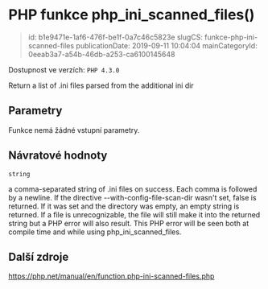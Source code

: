 PHP funkce php_ini_scanned_files()
================================

> id: b1e9471e-1af6-476f-be1f-0a7c46c5823e
> slugCS: funkce-php-ini-scanned-files
> publicationDate: 2019-09-11 10:04:04
> mainCategoryId: 0eeab3a7-a54b-46db-a253-ca6100145648

Dostupnost ve verzích: `PHP 4.3.0`

Return a list of .ini files parsed from the additional ini dir


Parametry
--------------

Funkce nemá žádné vstupní parametry.

Návratové hodnoty
----------------

`string`

a comma-separated string of .ini files on success. Each comma is
followed by a newline. If the directive --with-config-file-scan-dir wasn't set,
false is returned. If it was set and the directory was empty, an
empty string is returned. If a file is unrecognizable, the file will
still make it into the returned string but a PHP error will also result.
This PHP error will be seen both at compile time and while using
php_ini_scanned_files.

Další zdroje
------------

https://php.net/manual/en/function.php-ini-scanned-files.php

